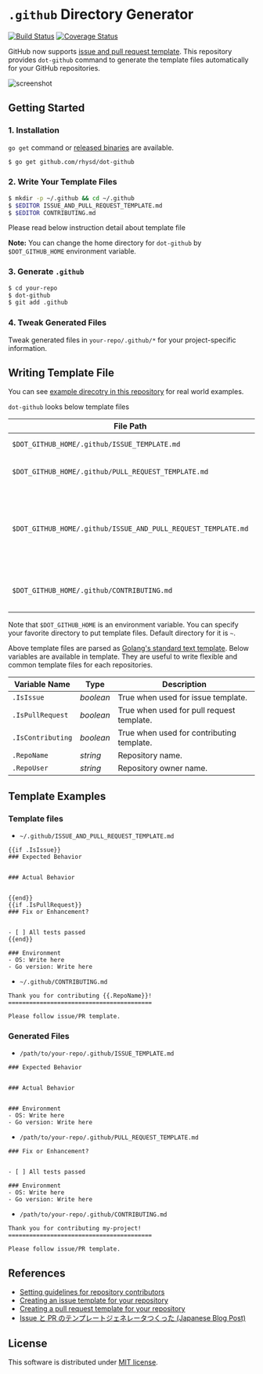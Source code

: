 `.github` Directory Generator
=============================
[![Build Status](https://travis-ci.org/rhysd/dot-github.svg?branch=master)](https://travis-ci.org/rhysd/dot-github) [![Coverage Status](https://coveralls.io/repos/github/rhysd/dot-github/badge.svg?branch=master)](https://coveralls.io/github/rhysd/dot-github?branch=master)

GitHub now supports [issue and pull request template](https://github.com/blog/2111-issue-and-pull-request-templates).  This repository provides `dot-github` command to generate the template files automatically for your GitHub repositories.

![screenshot](https://raw.githubusercontent.com/rhysd/ss/master/dot-github/main.gif)

## Getting Started

### 1. Installation

`go get` command or [released binaries](https://github.com/rhysd/dot-github/releases) are available.

```sh
$ go get github.com/rhysd/dot-github
```

### 2. Write Your Template Files

```sh
$ mkdir -p ~/.github && cd ~/.github
$ $EDITOR ISSUE_AND_PULL_REQUEST_TEMPLATE.md
$ $EDITOR CONTRIBUTING.md
```

Please read below instruction detail about template file

**Note:** You can change the home directory for `dot-github` by `$DOT_GITHUB_HOME` environment variable.

### 3. Generate `.github`

```sh
$ cd your-repo
$ dot-github
$ git add .github
```

### 4. Tweak Generated Files

Tweak generated files in `your-repo/.github/*` for your project-specific information.

## Writing Template File

You can see [example direcotry in this repository](exapmle/) for real world examples.

`dot-github` looks below template files

| File Path                                                     | Description                                                                               |
| ------------------------------------------------------------- | ----------------------------------------------------------------------------------------- |
| `$DOT_GITHUB_HOME/.github/ISSUE_TEMPLATE.md`                  | Template for issues.                                                                      |
| `$DOT_GITHUB_HOME/.github/PULL_REQUEST_TEMPLATE.md`           | Template for pull requests.                                                               |
| `$DOT_GITHUB_HOME/.github/ISSUE_AND_PULL_REQUEST_TEMPLATE.md` | If above files are not found, this file is used for template of issues and pull requests. |
| `$DOT_GITHUB_HOME/.github/CONTRIBUTING.md`                    | Template for contributing guideline.                                                      |

Note that `$DOT_GITHUB_HOME` is an environment variable.  You can specify your favorite directory to put template files.  Default directory for it is `~`.

Above template files are parsed as [Golang's standard text template](https://golang.org/pkg/text/template/).  Below variables are available in template.  They are useful to write flexible and common template files for each repositories.

| Variable Name     | Type      | Description                               |
| ----------------- | --------- | ----------------------------------------- |
| `.IsIssue`        | *boolean* | True when used for issue template.        |
| `.IsPullRequest`  | *boolean* | True when used for pull request template. |
| `.IsContributing` | *boolean* | True when used for contributing template. |
| `.RepoName`       | *string*  | Repository name.                          |
| `.RepoUser`       | *string*  | Repository owner name.                    |

## Template Examples

### Template files

- `~/.github/ISSUE_AND_PULL_REQUEST_TEMPLATE.md`

```
{{if .IsIssue}}
### Expected Behavior


### Actual Behavior


{{end}}
{{if .IsPullRequest}}
### Fix or Enhancement?


- [ ] All tests passed
{{end}}

### Environment
- OS: Write here
- Go version: Write here
```

- `~/.github/CONTRIBUTING.md`

```
Thank you for contributing {{.RepoName}}!
=========================================

Please follow issue/PR template.
```

### Generated Files

- `/path/to/your-repo/.github/ISSUE_TEMPLATE.md`

```
### Expected Behavior


### Actual Behavior


### Environment
- OS: Write here
- Go version: Write here
```

- `/path/to/your-repo/.github/PULL_REQUEST_TEMPLATE.md`

```
### Fix or Enhancement?


- [ ] All tests passed

### Environment
- OS: Write here
- Go version: Write here
```

- `/path/to/your-repo/.github/CONTRIBUTING.md`

```
Thank you for contributing my-project!
=========================================

Please follow issue/PR template.
```

## References

- [Setting guidelines for repository contributors](https://help.github.com/articles/setting-guidelines-for-repository-contributors/)
- [Creating an issue template for your repository](https://help.github.com/articles/creating-an-issue-template-for-your-repository/)
- [Creating a pull request template for your repository](https://help.github.com/articles/creating-a-pull-request-template-for-your-repository/)
- [Issue と PR のテンプレートジェネレータつくった (Japanese Blog Post)](http://rhysd.hatenablog.com/entry/2016/02/21/233643)

## License

This software is distributed under [MIT license](LICENSE.txt).
